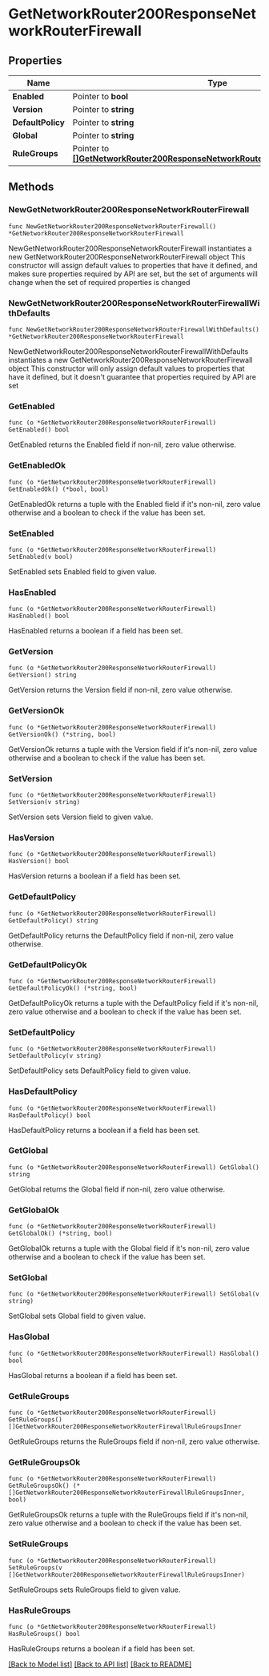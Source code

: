 # GetNetworkRouter200ResponseNetworkRouterFirewall

## Properties

Name | Type | Description | Notes
------------ | ------------- | ------------- | -------------
**Enabled** | Pointer to **bool** |  | [optional] 
**Version** | Pointer to **string** |  | [optional] 
**DefaultPolicy** | Pointer to **string** |  | [optional] 
**Global** | Pointer to **string** |  | [optional] 
**RuleGroups** | Pointer to [**[]GetNetworkRouter200ResponseNetworkRouterFirewallRuleGroupsInner**](GetNetworkRouter200ResponseNetworkRouterFirewallRuleGroupsInner.md) |  | [optional] 

## Methods

### NewGetNetworkRouter200ResponseNetworkRouterFirewall

`func NewGetNetworkRouter200ResponseNetworkRouterFirewall() *GetNetworkRouter200ResponseNetworkRouterFirewall`

NewGetNetworkRouter200ResponseNetworkRouterFirewall instantiates a new GetNetworkRouter200ResponseNetworkRouterFirewall object
This constructor will assign default values to properties that have it defined,
and makes sure properties required by API are set, but the set of arguments
will change when the set of required properties is changed

### NewGetNetworkRouter200ResponseNetworkRouterFirewallWithDefaults

`func NewGetNetworkRouter200ResponseNetworkRouterFirewallWithDefaults() *GetNetworkRouter200ResponseNetworkRouterFirewall`

NewGetNetworkRouter200ResponseNetworkRouterFirewallWithDefaults instantiates a new GetNetworkRouter200ResponseNetworkRouterFirewall object
This constructor will only assign default values to properties that have it defined,
but it doesn't guarantee that properties required by API are set

### GetEnabled

`func (o *GetNetworkRouter200ResponseNetworkRouterFirewall) GetEnabled() bool`

GetEnabled returns the Enabled field if non-nil, zero value otherwise.

### GetEnabledOk

`func (o *GetNetworkRouter200ResponseNetworkRouterFirewall) GetEnabledOk() (*bool, bool)`

GetEnabledOk returns a tuple with the Enabled field if it's non-nil, zero value otherwise
and a boolean to check if the value has been set.

### SetEnabled

`func (o *GetNetworkRouter200ResponseNetworkRouterFirewall) SetEnabled(v bool)`

SetEnabled sets Enabled field to given value.

### HasEnabled

`func (o *GetNetworkRouter200ResponseNetworkRouterFirewall) HasEnabled() bool`

HasEnabled returns a boolean if a field has been set.

### GetVersion

`func (o *GetNetworkRouter200ResponseNetworkRouterFirewall) GetVersion() string`

GetVersion returns the Version field if non-nil, zero value otherwise.

### GetVersionOk

`func (o *GetNetworkRouter200ResponseNetworkRouterFirewall) GetVersionOk() (*string, bool)`

GetVersionOk returns a tuple with the Version field if it's non-nil, zero value otherwise
and a boolean to check if the value has been set.

### SetVersion

`func (o *GetNetworkRouter200ResponseNetworkRouterFirewall) SetVersion(v string)`

SetVersion sets Version field to given value.

### HasVersion

`func (o *GetNetworkRouter200ResponseNetworkRouterFirewall) HasVersion() bool`

HasVersion returns a boolean if a field has been set.

### GetDefaultPolicy

`func (o *GetNetworkRouter200ResponseNetworkRouterFirewall) GetDefaultPolicy() string`

GetDefaultPolicy returns the DefaultPolicy field if non-nil, zero value otherwise.

### GetDefaultPolicyOk

`func (o *GetNetworkRouter200ResponseNetworkRouterFirewall) GetDefaultPolicyOk() (*string, bool)`

GetDefaultPolicyOk returns a tuple with the DefaultPolicy field if it's non-nil, zero value otherwise
and a boolean to check if the value has been set.

### SetDefaultPolicy

`func (o *GetNetworkRouter200ResponseNetworkRouterFirewall) SetDefaultPolicy(v string)`

SetDefaultPolicy sets DefaultPolicy field to given value.

### HasDefaultPolicy

`func (o *GetNetworkRouter200ResponseNetworkRouterFirewall) HasDefaultPolicy() bool`

HasDefaultPolicy returns a boolean if a field has been set.

### GetGlobal

`func (o *GetNetworkRouter200ResponseNetworkRouterFirewall) GetGlobal() string`

GetGlobal returns the Global field if non-nil, zero value otherwise.

### GetGlobalOk

`func (o *GetNetworkRouter200ResponseNetworkRouterFirewall) GetGlobalOk() (*string, bool)`

GetGlobalOk returns a tuple with the Global field if it's non-nil, zero value otherwise
and a boolean to check if the value has been set.

### SetGlobal

`func (o *GetNetworkRouter200ResponseNetworkRouterFirewall) SetGlobal(v string)`

SetGlobal sets Global field to given value.

### HasGlobal

`func (o *GetNetworkRouter200ResponseNetworkRouterFirewall) HasGlobal() bool`

HasGlobal returns a boolean if a field has been set.

### GetRuleGroups

`func (o *GetNetworkRouter200ResponseNetworkRouterFirewall) GetRuleGroups() []GetNetworkRouter200ResponseNetworkRouterFirewallRuleGroupsInner`

GetRuleGroups returns the RuleGroups field if non-nil, zero value otherwise.

### GetRuleGroupsOk

`func (o *GetNetworkRouter200ResponseNetworkRouterFirewall) GetRuleGroupsOk() (*[]GetNetworkRouter200ResponseNetworkRouterFirewallRuleGroupsInner, bool)`

GetRuleGroupsOk returns a tuple with the RuleGroups field if it's non-nil, zero value otherwise
and a boolean to check if the value has been set.

### SetRuleGroups

`func (o *GetNetworkRouter200ResponseNetworkRouterFirewall) SetRuleGroups(v []GetNetworkRouter200ResponseNetworkRouterFirewallRuleGroupsInner)`

SetRuleGroups sets RuleGroups field to given value.

### HasRuleGroups

`func (o *GetNetworkRouter200ResponseNetworkRouterFirewall) HasRuleGroups() bool`

HasRuleGroups returns a boolean if a field has been set.


[[Back to Model list]](../README.md#documentation-for-models) [[Back to API list]](../README.md#documentation-for-api-endpoints) [[Back to README]](../README.md)



